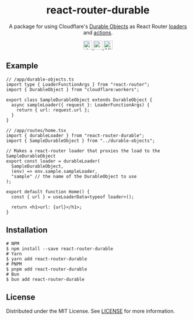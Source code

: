 <h1 align="center">react-router-durable</h1>

<p align="center">
  A package for using Cloudflare's <a href="https://developers.cloudflare.com/durable-objects/">Durable Objects</a> as React Router <a href="https://reactrouter.com/start/framework/data-loading#server-data-loading">loaders</a> and <a href="https://reactrouter.com/start/framework/actions#server-actions">actions</a>.
</p>

<p align="center">
  <a href="https://www.npmjs.com/package/react-router-durable">
    <img src="https://img.shields.io/npm/v/react-router-durable?style=for-the-badge" alt="downloads" height="24">
  </a>
  <a href="https://github.com/zebp/react-router-durable/actions">
    <img src="https://img.shields.io/github/actions/workflow/status/zebp/react-router-durable/ci.yaml?branch=main&style=for-the-badge" alt="npm version" height="24">
  </a>
  <a href="https://github.com/zebp/react-router-durable">
    <img src="https://img.shields.io/badge/license-MIT-green?style=for-the-badge" alt="MIT license" height="24">
  </a>
</p>

## Example 

```tsx
// /app/durable-objects.ts
import type { LoaderFunctionArgs } from "react-router";
import { DurableObject } from "cloudflare:workers";

export class SampleDurableObject extends DurableObject {
  async sampleLoader({ request }: LoaderFunctionArgs) {
    return { url: request.url };
  }
}

// /app/routes/home.tsx
import { durableLoader } from "react-router-durable";
import { SampleDurableObject } from "../durable-objects";

// Makes a react-router loader that proxies the load to the SampleDurableObject
export const loader = durableLoader(
  SampleDurableObject,
  (env) => env.sample.sampleLoader,
  "sample" // the name of the DurableObject to use
);

export default function Home() {
  const { url } = useLoaderData<typeof loader>();

  return <h1>url: {url}</h1>;
}
```

## Installation

```
# NPM
$ npm install --save react-router-durable
# Yarn
$ yarn add react-router-durable
# PNPM
$ pnpm add react-router-durable
# Bun
$ bun add react-router-durable
```

## License

Distributed under the MIT License. See [LICENSE](LICENSE) for more information.
